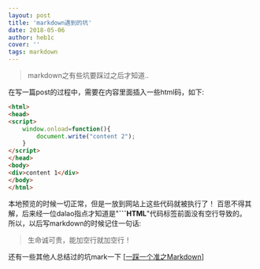 ```yaml
---
layout: post
title: 'markdown遇到的坑'
date: 2018-05-06
author: heb1c
cover: ''
tags: markdown
---
```


> markdown之有些坑要踩过之后才知道..

在写一篇post的过程中，需要在内容里面插入一些html码，如下:

```HTML
<html>      
<head>      
<script>  
    window.onload=function(){
        document.write("content 2");
    }
</script> 
</head>  
<body>  
<div>content 1</div> 
</body>  
</html>
```

本地预览的时候一切正常，但是一放到网站上这些代码就被执行了！
百思不得其解，后来经一位dalao指点才知道是"**```HTML**"代码标签前面没有空行导致的。    
所以，以后写markdown的时候记住一句话:

> 生命诚可贵，能加空行就加空行！

还有一些其他人总结过的坑mark一下 [[一踩一个准之Markdown](https://www.jianshu.com/p/7c4637c72900)]